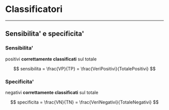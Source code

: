 # Classificatori

---

## Sensibilita' e specificita'

### Sensibilita'

positivi **correttamente classificati** sul totale

$$
sensibilita = \frac{VP}{TP} = \frac{VeriPositivi}{TotalePositivi}
$$

### Specificita'

negativi **correttamente classificati** sul totale

$$
specificita = \frac{VN}{TN} = \frac{VeriNegativi}{TotaleNegativi}
$$
